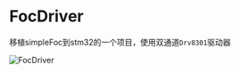 # FocDriver
移植simpleFoc到stm32的一个项目，使用双通道`Drv8301`驱动器

![FocDriver](D:\items\jb\FocDriver\5.doc\Images\Top.png)